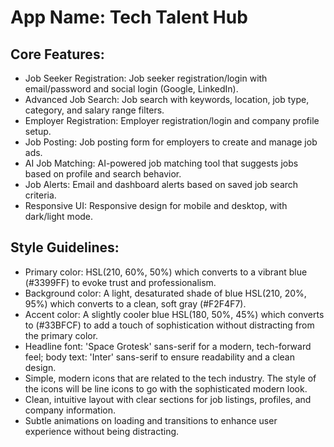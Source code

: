 # **App Name**: Tech Talent Hub

## Core Features:

- Job Seeker Registration: Job seeker registration/login with email/password and social login (Google, LinkedIn).
- Advanced Job Search: Job search with keywords, location, job type, category, and salary range filters.
- Employer Registration: Employer registration/login and company profile setup.
- Job Posting: Job posting form for employers to create and manage job ads.
- AI Job Matching: AI-powered job matching tool that suggests jobs based on profile and search behavior.
- Job Alerts: Email and dashboard alerts based on saved job search criteria.
- Responsive UI: Responsive design for mobile and desktop, with dark/light mode.

## Style Guidelines:

- Primary color: HSL(210, 60%, 50%) which converts to a vibrant blue (#3399FF) to evoke trust and professionalism.
- Background color: A light, desaturated shade of blue HSL(210, 20%, 95%) which converts to a clean, soft gray (#F2F4F7).
- Accent color: A slightly cooler blue HSL(180, 50%, 45%) which converts to (#33BFCF) to add a touch of sophistication without distracting from the primary color.
- Headline font: 'Space Grotesk' sans-serif for a modern, tech-forward feel; body text: 'Inter' sans-serif to ensure readability and a clean design.
- Simple, modern icons that are related to the tech industry. The style of the icons will be line icons to go with the sophisticated modern look.
- Clean, intuitive layout with clear sections for job listings, profiles, and company information.
- Subtle animations on loading and transitions to enhance user experience without being distracting.